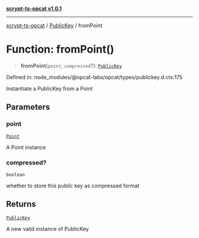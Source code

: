 [**scrypt-ts-opcat v1.0.1**](../../../README.md)

***

[scrypt-ts-opcat](../../../README.md) / [PublicKey](../README.md) / fromPoint

# Function: fromPoint()

> **fromPoint**(`point`, `compressed`?): [`PublicKey`](../../../classes/PublicKey.md)

Defined in: node\_modules/@opcat-labs/opcat/types/publickey.d.cts:175

Instantiate a PublicKey from a Point

## Parameters

### point

[`Point`](../../crypto/classes/Point.md)

A Point instance

### compressed?

`boolean`

whether to store this public key as compressed format

## Returns

[`PublicKey`](../../../classes/PublicKey.md)

A new valid instance of PublicKey
